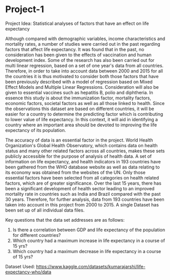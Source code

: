 # Project-1

Project Idea: Statistical analyses of factors that have an effect on life expectancy

   Although compared with demographic variables, income characteristics and mortality rates, a number of studies were carried out in the past regarding factors that affect life expectancy. It was found that in the past, no consideration has been given to the effects of vaccination and human development index. Some of the research has also been carried out for multi linear regression, based on a set of one year's data from all countries. Therefore, in order to take into account data between 2000 and 2015 for all the countries it is thus motivated to consider both those factors that have been previously described with a model of regression based on Mixed Effect Models and Multiple Linear Regressions. Consideration will also be given to essential vaccines such as hepatitis B, polio and diphtheria. In essence this study is about the immunization factor, mortality factors, economic factors, societal factors as well as all those linked to health. Since the observations this dataset are based on different countries, it will be easier for a country to determine the predicting factor which is contributing to lower value of life expectancy. In this context, it will aid in identifying a country where an important area should be devoted to improving the life expectancy of its population.
 
   The accuracy of data is an essential factor in the project. World Health Organization's Global Health Observatory, which contains data on health status and many other related factors across all countries, makes these sets publicly accessible for the purpose of analysis of health data. A set of information on life expectancy, and health indicators in 193 countries have been gathered from the WHO database website as well as data relating to its economy was obtained from the websites of the UN. Only those essential factors have been selected from all categories on health related factors, which are of greater significance. Over the last 15 years, there has been a significant development of health sector leading to an improved mortality rate in countries such as India and Brazil compared with the past 30 years. Therefore, for further analysis, data from 193 countries have been taken into account in this project from 2000 to 2015. A single Dataset has been set up of all individual data files.
   
Key questions that the data set addresses are as follows:
1. Is there a correlation between GDP and life expectancy of the population for different countries?
2. Which country had a maximum increase in life expectancy in a course of 15 yrs?
3. Which country had a maximum decrease in life expectancy in a course of 15 yrs?

Dataset Used: https://www.kaggle.com/datasets/kumarajarshi/life-expectancy-who/data



  
  
